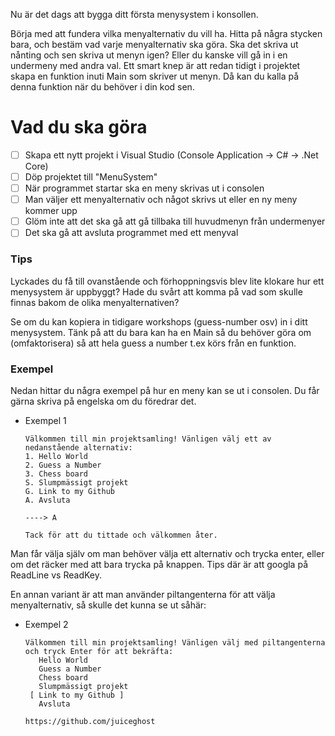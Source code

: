 Nu är det dags att bygga ditt första menysystem i konsollen. 

Börja med att fundera vilka menyalternativ du vill ha. Hitta på några stycken bara, och bestäm vad varje menyalternativ ska göra. Ska det skriva ut nånting och sen skriva ut menyn igen? Eller du kanske vill gå in i en undermeny med andra val. Ett smart knep är att redan tidigt i projektet skapa en funktion inuti Main som skriver ut menyn. Då kan du kalla på denna funktion när du behöver i din kod sen.

# Vad du ska göra

- [ ]  Skapa ett nytt projekt i Visual Studio (Console Application → C# → .Net Core)
- [ ]  Döp projektet till "MenuSystem"
- [ ]  När programmet startar ska en meny skrivas ut i consolen
- [ ]  Man väljer ett menyalternativ och något skrivs ut eller en ny meny kommer upp
- [ ]  Glöm inte att det ska gå att gå tillbaka till huvudmenyn från undermenyer
- [ ]  Det ska gå att avsluta programmet med ett menyval

### Tips

Lyckades du få till ovanstående och förhoppningsvis blev lite klokare hur ett menysystem är uppbyggt? Hade du svårt att komma på vad som skulle finnas bakom de olika menyalternativen?

Se om du kan kopiera in tidigare workshops (guess-number osv) in i ditt menysystem. Tänk på att du bara kan ha en Main så du behöver göra om (omfaktorisera) så att hela guess a number t.ex körs från en funktion.  

### Exempel

Nedan hittar du några exempel på hur en meny kan se ut i consolen. Du får gärna skriva på engelska om du föredrar det.

- Exempel 1
    
    ```
    Välkommen till min projektsamling! Vänligen välj ett av nedanstående alternativ:
    1. Hello World
    2. Guess a Number
    3. Chess board
    S. Slumpmässigt projekt
    G. Link to my Github
    A. Avsluta
    
    ----> A

    Tack för att du tittade och välkommen åter.
    ```
    
Man får välja själv om man behöver välja ett alternativ och trycka enter, eller om det räcker med att bara trycka på knappen. Tips där är att googla på ReadLine vs ReadKey.

En annan variant är att man använder piltangenterna för att välja menyalternativ, så skulle det kunna se ut såhär:

- Exempel 2
    
    ```
    Välkommen till min projektsamling! Vänligen välj med piltangenterna och tryck Enter för att bekräfta:
       Hello World
       Guess a Number
       Chess board
       Slumpmässigt projekt
     [ Link to my Github ]
       Avsluta

    https://github.com/juiceghost

    ```